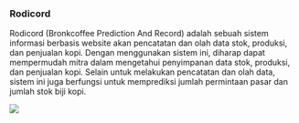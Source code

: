 <h3>Rodicord</h3>
<p>Rodicord (Bronkcoffee Prediction And Record) adalah sebuah sistem informasi berbasis website akan pencatatan dan olah data stok, produksi, dan penjualan kopi. Dengan menggunakan sistem ini, diharap dapat mempermudah mitra dalam mengetahui penyimpanan data stok, produksi, dan penjualan kopi. Selain untuk melakukan pencatatan dan olah data, sistem ini juga berfungsi untuk memprediksi jumlah permintaan pasar dan jumlah stok biji kopi.</p>
<img src="\img\landing-page.png"></img>